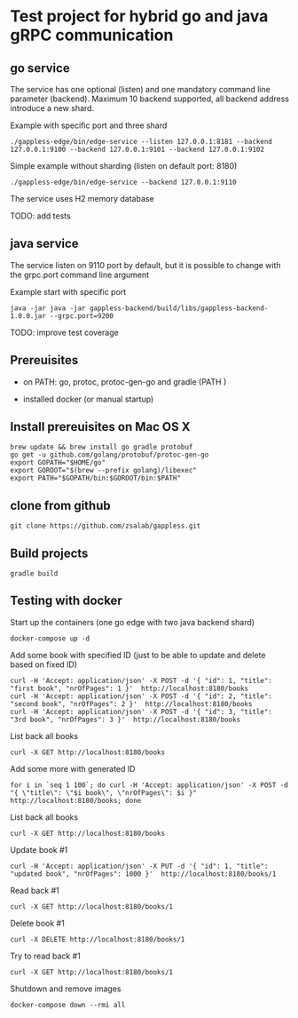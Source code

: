 # Test project for hybrid go and java gRPC communication

## go service

The service has one optional (listen) and one mandatory command line parameter (backend). Maximum 10 backend supported, all backend address introduce a new shard.

Example with specific port and three shard
```
./gappless-edge/bin/edge-service --listen 127.0.0.1:8181 --backend 127.0.0.1:9100 --backend 127.0.0.1:9101 --backend 127.0.0.1:9102
```
Simple example without sharding (listen on default port: 8180)
```
./gappless-edge/bin/edge-service --backend 127.0.0.1:9110
```

The service uses H2 memory database

TODO: add tests

## java service

The service listen on 9110 port by default, but it is possible to change with the grpc.port command line argument

Example start with specific port
```
java -jar java -jar gappless-backend/build/libs/gappless-backend-1.0.0.jar --grpc.port=9200
```

TODO: improve test coverage

## Prereuisites

- on PATH: go, protoc, protoc-gen-go and gradle (PATH )

- installed docker (or manual startup)

## Install prereuisites on Mac OS X

```
brew update && brew install go gradle protobuf
go get -u github.com/golang/protobuf/protoc-gen-go
export GOPATH="$HOME/go"
export GOROOT="$(brew --prefix golang)/libexec"
export PATH="$GOPATH/bin:$GOROOT/bin:$PATH"
```

## clone from github

```
git clone https://github.com/zsalab/gappless.git
```

## Build projects

```
gradle build
```

## Testing with docker

Start up the containers (one go edge with two java backend shard)

```
docker-compose up -d
```

Add some book with specified ID (just to be able to update and delete based on fixed ID)

```
curl -H 'Accept: application/json' -X POST -d '{ "id": 1, "title": "first book", "nrOfPages": 1 }'  http://localhost:8180/books
curl -H 'Accept: application/json' -X POST -d '{ "id": 2, "title": "second book", "nrOfPages": 2 }'  http://localhost:8180/books
curl -H 'Accept: application/json' -X POST -d '{ "id": 3, "title": "3rd book", "nrOfPages": 3 }'  http://localhost:8180/books
```

List back all books

```
curl -X GET http://localhost:8180/books
```

Add some more with generated ID

```
for i in `seq 1 100`; do curl -H 'Accept: application/json' -X POST -d "{ \"title\": \"$i book\", \"nrOfPages\": $i }"  http://localhost:8180/books; done
```

List back all books

```
curl -X GET http://localhost:8180/books
```

Update book #1

```
curl -H 'Accept: application/json' -X PUT -d '{ "id": 1, "title": "updated book", "nrOfPages": 1000 }'  http://localhost:8180/books/1
```

Read back #1

```
curl -X GET http://localhost:8180/books/1
```

Delete book #1

```
curl -X DELETE http://localhost:8180/books/1
```

Try to read back #1

```
curl -X GET http://localhost:8180/books/1
```

Shutdown and remove images

```
docker-compose down --rmi all
```
